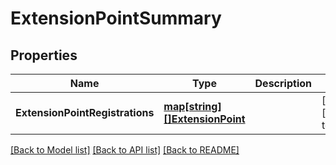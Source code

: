 # ExtensionPointSummary

## Properties
Name | Type | Description | Notes
------------ | ------------- | ------------- | -------------
**ExtensionPointRegistrations** | [**map[string][]ExtensionPoint**](array.md) |  | [optional] [default to null]

[[Back to Model list]](../README.md#documentation-for-models) [[Back to API list]](../README.md#documentation-for-api-endpoints) [[Back to README]](../README.md)


